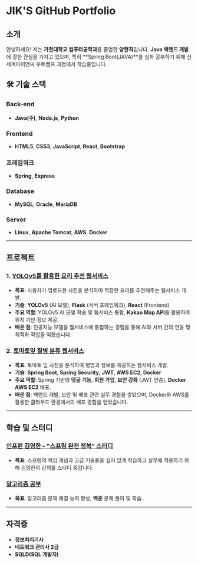 # JIK'S GitHub Portfolio

## **소개**
안녕하세요! 저는 **가천대학교 컴퓨터공학과**를 졸업한 **양현직**입니다. **Java 백엔드 개발**에 강한 관심을 가지고 있으며, 특히 **Spring Boot(JAVA)**을 심화 공부하기 위해 신세계아이앤씨 부트캠프 과정에서 학습중입니다. 

## 🛠 **기술 스택**

### **Back-end**

- **Java(주)**, **Node.js**,  **Python**

### **Frontend**

- **HTML5**, **CSS3**, **JavaScript**, **React**, **Bootstrap**

### **프레임워크**

- **Spring**, **Express**

### **Database**
- **MySQL**, **Oracle**, **MariaDB**

### **Server**

- **Linux**, **Apache Tomcat**, **AWS**, **Docker**


---

## **프로젝트**

### **1. [YOLOv5를 활용한 요리 추천 웹서비스](https://github.com/Gachon-Project)**
- **목표**: 사용자가 업로드한 사진을 분석하여 적합한 요리를 추천해주는 웹서비스 개발.
- **기술**: **YOLOv5** (AI 모델), **Flask** (서버 프레임워크), **React** (Frontend)
- **주요 역할**: YOLOv5 AI 모델 학습 및 웹서비스 통합, **Kakao Map API**를 활용하여 위치 기반 정보 제공.
- **배운 점**: 인공지능 모델을 웹서비스에 통합하는 경험을 통해 AI와 서버 간의 연동 및 최적화 작업을 익혔습니다.

### **2. [토마토잎 질병 분류 웹서비스](https://github.com/JiksGit/TomatoSpring)**
- **목표**: 토마토 잎 사진을 분석하여 병명과 정보를 제공하는 웹서비스 개발.
- **기술**: **Spring Boot**, **Spring Security**, **JWT**, **AWS EC2**, **Docker**
- **주요 역할**: Spring 기반의 **댓글 기능**, **회원 가입**, **보안 강화** (JWT 인증), **Docker AWS EC2** 배포.
- **배운 점**: 백엔드 개발, 보안 및 배포 관련 실무 경험을 쌓았으며, Docker와 AWS를 활용한 클라우드 환경에서의 배포 경험을 얻었습니다.

---

## **학습 및 스터디**

### **[인프런 김영한 - "스프링 완전 정복" 스터디](https://github.com/Inflearn-Springboot)**
- **목표**: 스프링의 핵심 개념과 고급 기술들을 깊이 있게 학습하고 실무에 적용하기 위해 김영한의 강의를 스터디 중입니다.

### **[알고리즘 공부](https://github.com/JiksGit/Java-CodingTest)**
- **목표**: 알고리즘 문제 해결 능력 향상, **백준** 문제 풀이 및 학습.

---

## **자격증**

- **정보처리기사**
- **네트워크 관리사 2급**
- **SQLD(SQL 개발자)**

